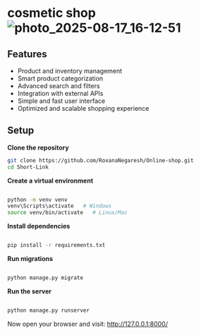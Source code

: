 # cosmetic shop![photo_2025-08-17_16-12-51](https://github.com/user-attachments/assets/9bb932d6-6b67-498d-9f94-f75d254a52ad)

##  Features

- Product and inventory management
- Smart product categorization
- Advanced search and filters
- Integration with external APIs
- Simple and fast user interface
- Optimized and scalable shopping experience


##  Setup

 **Clone the repository**  
```bash
git clone https://github.com/RoxanaNegaresh/Online-shop.git
cd Short-Link
```
**Create a virtual environment**
```bash

python -m venv venv
venv\Scripts\activate   # Windows
source venv/bin/activate   # Linux/Mac
```
**Install dependencies**
```bash

pip install -r requirements.txt
```
**Run migrations**
```bash

python manage.py migrate
```
**Run the server**
```bash

python manage.py runserver
```
Now open your browser and visit:
 http://127.0.0.1:8000/
